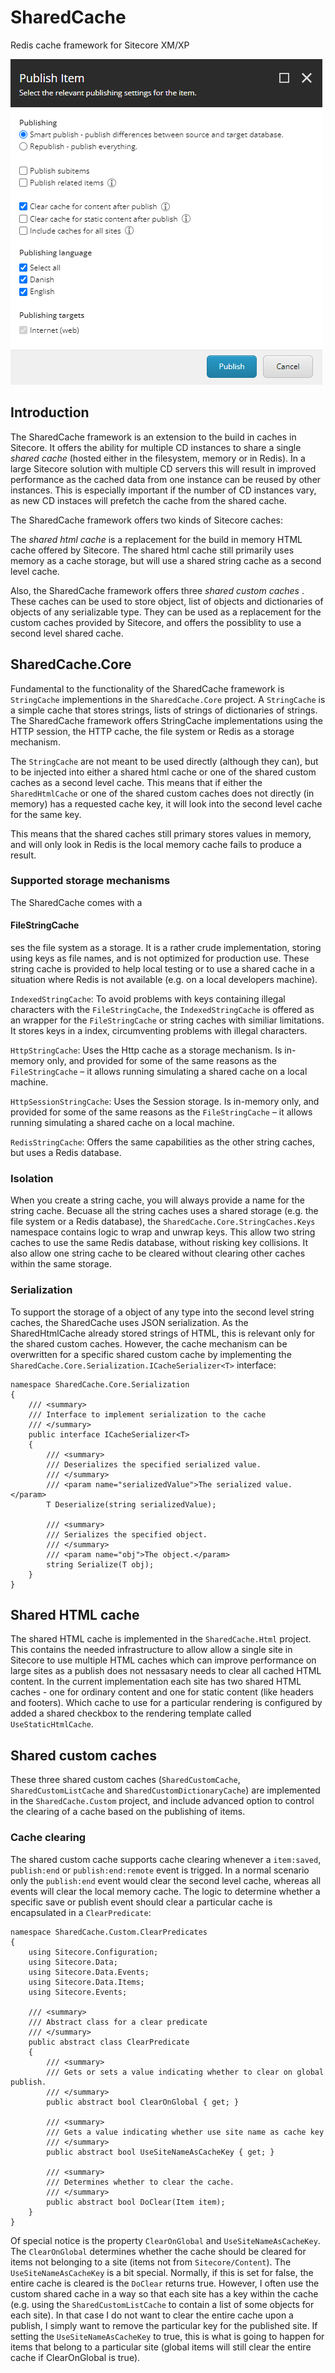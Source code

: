 # SharedCache

Redis cache framework for Sitecore XM/XP

![Example](https://raw.githubusercontent.com/kristofferkjeldby/SharedCache/main/readme.png)

## Introduction

The SharedCache framework is an extension to the build in caches in Sitecore. It offers the ability for multiple CD instances to share a single _shared cache_ (hosted either in the filesystem, memory or in Redis). In a large Sitecore solution with multiple CD servers this will result in improved performance as the cached data from one instance can be reused by other instances. This is especially important if the number of CD instances vary, as new CD instaces will prefetch the cache from the shared cache.

The SharedCache framework offers two kinds of Sitecore caches: 

The _shared html cache_ is a replacement for the build in memory HTML cache offered by Sitecore. The shared html cache still primarily uses memory as a cache storage, but will use a shared string cache as a second level cache. 

Also, the SharedCache framework offers three _shared custom caches_ . These caches can be used to store object, list of objects and dictionaries of objects of any serializable type. They can be used as a replacement for the custom caches provided by Sitecore, and offers the possiblity to use a second level shared cache.

## SharedCache.Core

Fundamental to the functionality of the SharedCache framework is `StringCache` implementions in the `SharedCache.Core` project. A `StringCache` is a simple cache that stores strings, lists of strings of dictionaries of strings. The SharedCache framework offers StringCache implementations using the HTTP session, the HTTP cache, the file system or Redis as a storage mechanism. 

The `StringCache` are not meant to be used directly (although they can), but to be injected into either a shared html cache or one of the shared custom caches as a second level cache. This means that if either the `SharedHtmlCache` or one of the shared custom caches does not directly (in memory) has a requested cache key, it will look into the second level cache for the same key. 

This means that the shared caches still primary stores values in memory, and will only look in Redis is the local memory cache fails to produce a result. 

### Supported storage mechanisms

The SharedCache comes with a 

#### FileStringCache

 ses the file system as a storage. It is a rather crude implementation, storing using keys as file names, and is not optimized for production use. These string cache is provided to help local testing or to use a shared cache in a situation where Redis is not available (e.g. on a local developers machine). 

`IndexedStringCache`: To avoid problems with keys containing illegal characters with the `FileStringCache`, the `IndexedStringCache` is offered as an wrapper for the `FileStringCache` or string caches with similiar limitations. It stores keys in a index, circumventing problems with illegal characters. 

`HttpStringCache`: Uses the Http cache as a storage mechanism. Is in-memory only, and provided for some of the same reasons as the `FileStringCache` – it allows running simulating a shared cache on a local machine.

`HttpSessionStringCache`: Uses the Session storage. Is in-memory only, and provided for some of the same reasons as the `FileStringCache` – it allows running simulating a shared cache on a local machine.

`RedisStringCache`:  Offers the same capabilities as the other string caches, but uses a Redis database. 

### Isolation

When you create a string cache, you will always provide a name for the string cache. Becuase all the string caches uses a shared storage (e.g. the file system or a Redis database), the `SharedCache.Core.StringCaches.Keys` namespace contains logic to wrap and unwrap keys. This allow two string caches to use the same Redis database, without risking key collisions. It also allow one string cache to be cleared without clearing other caches within the same storage.

### Serialization

To support the storage of a object of any type into the second level string caches, the SharedCache uses JSON serialization. As the SharedHtmlCache already stored strings of HTML, this is relevant only for the shared custom caches. However, the cache mechanism can be overwritten for a specific shared custom cache by implementing the `SharedCache.Core.Serialization.ICacheSerializer<T>` interface:

```
namespace SharedCache.Core.Serialization
{
    /// <summary>
    /// Interface to implement serialization to the cache
    /// </summary>
    public interface ICacheSerializer<T>
    {
        /// <summary>
        /// Deserializes the specified serialized value.
        /// </summary>
        /// <param name="serializedValue">The serialized value.</param>
        T Deserialize(string serializedValue);

        /// <summary>
        /// Serializes the specified object.
        /// </summary>
        /// <param name="obj">The object.</param>
        string Serialize(T obj);
    }
}
```

## Shared HTML cache

The shared HTML cache is implemented in the `SharedCache.Html` project. This contains the needed infrastructure to allow allow a single site in Sitecore to use multiple HTML caches which can improve performance on large sites as a publish does not nessasary needs to clear all cached HTML content. In the current implementation each site has two shared HTML caches - one for ordinary content and one for static content (like headers and footers). Which cache to use for a particular rendering is configured by added a shared checkbox to the rendering template called `UseStaticHtmlCache`.

## Shared custom caches

These three shared custom caches (`SharedCustomCache`, `SharedCustomListCache` and `SharedCustomDictionaryCache`) are implemented in the `SharedCache.Custom` project, and include advanced option to control the clearing of a cache based on the publishing of items.

### Cache clearing

The shared custom cache supports cache clearing whenever a `item:saved`, `publish:end` or `publish:end:remote` event is trigged. In a normal scenario only the `publish:end` event would clear the second level cache, whereas all events will clear the local memory cache. The logic to determine whether a specific save or publish event should clear a particular cache is encapsulated in a `ClearPredicate`:

```
namespace SharedCache.Custom.ClearPredicates
{
    using Sitecore.Configuration;
    using Sitecore.Data;
    using Sitecore.Data.Events;
    using Sitecore.Data.Items;
    using Sitecore.Events;

    /// <summary>
    /// Abstract class for a clear predicate
    /// </summary>
    public abstract class ClearPredicate
    {
        /// <summary>
        /// Gets or sets a value indicating whether to clear on global publish.
        /// </summary>
        public abstract bool ClearOnGlobal { get; }

        /// <summary>
        /// Gets a value indicating whether use site name as cache key
        /// </summary>
        public abstract bool UseSiteNameAsCacheKey { get; } 

        /// <summary>
        /// Determines whether to clear the cache.
        /// </summary>
        public abstract bool DoClear(Item item);
    }
}
```

Of special notice is the property `ClearOnGlobal` and `UseSiteNameAsCacheKey`. The `ClearOnGlobal` determines whether the cache should be cleared for items not belonging to a site (items not from `Sitecore/Content`). The `UseSiteNameAsCacheKey` is a bit special. Normally, if this is set for false, the entire cache is cleared is the `DoClear` returns true. However, I often use the custom shared cache in a way so that each site has a key within the cache (e.g. using the `SharedCustomListCache` to contain a list of some objects for each site). In that case I do not want to clear the entire cache upon a publish, I simply want to remove the particular key for the published site. If setting the `UseSiteNameAsCacheKey` to true, this is what is going to happen for items that belong to a particular site (global items will still clear the entire cache if ClearOnGlobal is true).











